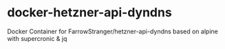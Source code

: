 # docker-hetzner-api-dyndns
Docker Container for FarrowStranger/hetzner-api-dyndns
based on alpine with supercronic & jq
